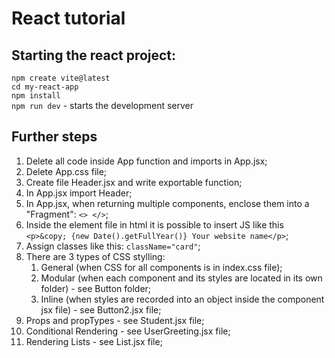 # React tutorial
## Starting the react project:

```npm create vite@latest```<br>
```cd my-react-app```<br>
```npm install```<br>
```npm run dev``` - starts the development server<br>

## Further steps
1. Delete all code inside App function and imports in App.jsx;
2. Delete App.css file;
3. Create file Header.jsx and write exportable function;
4. In App.jsx import Header;
5. In App.jsx, when returning multiple components, enclose them into a "Fragment": ```<> </>```;
6. Inside the element file in html it is possible to insert JS like this ```<p>&copy; {new Date().getFullYear()} Your website name</p>```;
7. Assign classes like this: ```className="card"```;
8. There are 3 types of CSS stylling:
    1. General (when CSS for all components is in index.css file);
    2. Modular (when each component and its styles are located in its own folder) - see Button folder;
    3. Inline (when styles are recorded into an object inside the component jsx file) - see Button2.jsx file;
9. Props and propTypes - see Student.jsx file;
10. Conditional Rendering - see UserGreeting.jsx file;
11. Rendering Lists - see List.jsx file;